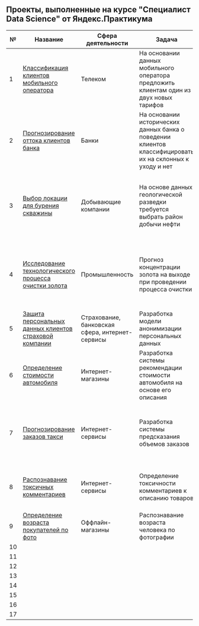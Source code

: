 ## Проекты, выполненные на курсе "Специалист Data Science" от Яндекс.Практикума

|  № | Название  | Сфера деятельности |  Задача | Навыки и инструменты  |
|---|---|---|---|---|
| 1  | [Классификация клиентов мобильного оператора](https://github.com/armangoM/Data-Science-Ya.Practicum/tree/main/1.%20%D0%9A%D0%BB%D0%B0%D1%81%D1%81%D0%B8%D1%84%D0%B8%D0%BA%D0%B0%D1%86%D0%B8%D1%8F%20%D0%BA%D0%BB%D0%B8%D0%B5%D0%BD%D1%82%D0%BE%D0%B2%20%D0%BC%D0%BE%D0%B1%D0%B8%D0%BB%D1%8C%D0%BD%D0%BE%D0%B3%D0%BE%20%D0%BE%D0%BF%D0%B5%D1%80%D0%B0%D1%82%D0%BE%D1%80%D0%B0)  | Телеком  | На основании данных мобильного оператора предложить клиентам один из двух новых тарифов  | Машинное обучение, задача классификации, подбор гиперпараметров, выбор модели, Pandas, matplotlib, seaborn, sklearn  |
| 2  | [Прогнозирование оттока клиентов банка](https://github.com/armangoM/Data-Science-Ya.Practicum/tree/main/2.%20%D0%9F%D1%80%D0%B5%D0%B4%D1%81%D0%BA%D0%B0%D0%B7%D0%B0%D0%BD%D0%B8%D0%B5%20%D0%BE%D1%82%D1%82%D0%BE%D0%BA%D0%B0%20%D0%BA%D0%BB%D0%B8%D0%B5%D0%BD%D1%82%D0%BE%D0%B2%20%D0%B1%D0%B0%D0%BD%D0%BA%D0%B0)  | Банки | На основании исторических данных банка о поведении клиентов классифицировать их на склонных к уходу и нет | Машинное обучение, задача классификации, подбор гиперпараметров, выбор модели, Pandas, matplotlib, seaborn, sklearn   |
| 3  | [Выбор локации для бурения скважины](https://github.com/armangoM/Data-Science-Ya.Practicum/tree/main/3.%20%D0%92%D1%8B%D0%B1%D0%BE%D1%80%20%D0%BB%D0%BE%D0%BA%D0%B0%D1%86%D0%B8%D0%B8%20%D0%B4%D0%BB%D1%8F%20%D0%B1%D1%83%D1%80%D0%B5%D0%BD%D0%B8%D1%8F%20%D1%81%D0%BA%D0%B2%D0%B0%D0%B6%D0%B8%D0%BD%D1%8B)  | Добывающие компании  | На основе данных геологической разведки требуется выбрать район добычи нефти  | Машинное обучение, разработка бизнес-модели, бутстреп, регрессия, Pandas, matplotlib, seaborn, numpy, scipy, sklearn  |
| 4  | [Исследование технологического процесса очистки золота](https://github.com/armangoM/Data-Science-Ya.Practicum/tree/main/4.%20%D0%98%D1%81%D1%81%D0%BB%D0%B5%D0%B4%D0%BE%D0%B2%D0%B0%D0%BD%D0%B8%D0%B5%20%D1%82%D0%B5%D1%85%D0%BD%D0%BE%D0%BB%D0%BE%D0%B3%D0%B8%D1%87%D0%B5%D1%81%D0%BA%D0%BE%D0%B3%D0%BE%20%D0%BF%D1%80%D0%BE%D1%86%D0%B5%D1%81%D1%81%D0%B0%20%D0%BE%D1%87%D0%B8%D1%81%D1%82%D0%BA%D0%B8%20%D0%B7%D0%BE%D0%BB%D0%BE%D1%82%D0%B0)  | Промышленность  | Прогноз концентрации золота на выходе при проведении процесса очистки  | Анализ данных, исследовательский анализ, регрессия, подбор гиперпараметров, выбор модели, Pandas, matplotlib, seaborn, numpy, sklearn  |
| 5  | [Защита персональных данных клиентов страховой компании](https://github.com/armangoM/Data-Science-Ya.Practicum/tree/main/5.%20%D0%97%D0%B0%D1%89%D0%B8%D1%82%D0%B0%20%D0%BF%D0%B5%D1%80%D1%81%D0%BE%D0%BD%D0%B0%D0%BB%D1%8C%D0%BD%D1%8B%D1%85%20%D0%B4%D0%B0%D0%BD%D0%BD%D1%8B%D1%85%20%D0%BA%D0%BB%D0%B8%D0%B5%D0%BD%D1%82%D0%BE%D0%B2%20%D1%81%D1%82%D1%80%D0%B0%D1%85%D0%BE%D0%B2%D0%BE%D0%B9%20%D0%BA%D0%BE%D0%BC%D0%BF%D0%B0%D0%BD%D0%B8%D0%B8)  | Страхование, банковская сфера, интернет-сервисы  | Разработка модели анонимизации персональных данных  | Линейная алгебра, регрессия, pandas, matplotlib, numpy, seaborn, sklearn  |
| 6  | [Определение стоимости автомобиля](https://github.com/armangoM/Data-Science-Ya.Practicum/tree/main/6.%20%D0%9E%D0%BF%D1%80%D0%B5%D0%B4%D0%B5%D0%BB%D0%B5%D0%BD%D0%B8%D0%B5%20%D1%81%D1%82%D0%BE%D0%B8%D0%BC%D0%BE%D1%81%D1%82%D0%B8%20%D0%B0%D0%B2%D1%82%D0%BE%D0%BC%D0%BE%D0%B1%D0%B8%D0%BB%D1%8F)  |  Интернет-магазины | Разработка системы рекомендации стоимости автомобиля на основе его описания  | Численные методы, градиентный бустинг, регрессия, pandas, matplotlib, numpy, seaborn, sklearn  |
| 7  | [Прогнозирование заказов такси](https://github.com/armangoM/Data-Science-Ya.Practicum/tree/main/7.%20%D0%9F%D1%80%D0%BE%D0%B3%D0%BD%D0%BE%D0%B7%D0%B8%D1%80%D0%BE%D0%B2%D0%B0%D0%BD%D0%B8%D0%B5%20%D0%B7%D0%B0%D0%BA%D0%B0%D0%B7%D0%BE%D0%B2%20%D1%82%D0%B0%D0%BA%D1%81%D0%B8)  | Интернет-сервисы  |  Разработка системы предсказания объемов заказов | Временные ряды, регрессия, предсказания, pandas, matplotlib, numpy, seaborn, time, sklearn, statsmodels, catboost  |
| 8  | [Распознавание токсичных комментариев](https://github.com/armangoM/Data-Science-Ya.Practicum/tree/main/8.%20%D0%A0%D0%B0%D1%81%D0%BF%D0%BE%D0%B7%D0%BD%D0%B0%D0%B2%D0%B0%D0%BD%D0%B8%D0%B5%20%D1%82%D0%BE%D0%BA%D1%81%D0%B8%D1%87%D0%BD%D1%8B%D1%85%20%D0%BA%D0%BE%D0%BC%D0%BC%D0%B5%D0%BD%D1%82%D0%B0%D1%80%D0%B8%D0%B5%D0%B2)  | Интернет-сервисы  | Определение токсичности комментариев к описанию товаров| Машинное обучение, NLP, обработка естественного языка, pandas, sklearn, nltk, tf-idf  |
| 9  | [Определение возраста покупателей по фото](https://github.com/armangoM/Data-Science-Ya.Practicum/tree/main/9.%20%D0%9E%D0%BF%D1%80%D0%B5%D0%B4%D0%B5%D0%BB%D0%B5%D0%BD%D0%B8%D0%B5%20%D0%B2%D0%BE%D0%B7%D1%80%D0%B0%D1%81%D1%82%D0%B0%20%D0%BF%D0%BE%D0%BA%D1%83%D0%BF%D0%B0%D1%82%D0%B5%D0%BB%D0%B5%D0%B9%20%D0%BF%D0%BE%20%D1%84%D0%BE%D1%82%D0%BE)  | Оффлайн-магазины  | Распознавание возраста человека по фотографии  |  Обработка изображений, нейронные сети, Python, Keras |
| 10 |   |   |   |   |
| 11 |   |   |   |   |
| 12 |   |   |   |   |
| 13 |   |   |   |   |
| 14 |   |   |   |   |
| 15 |   |   |   |   |
| 16 |   |   |   |   |
| 17 |   |   |   |   |


